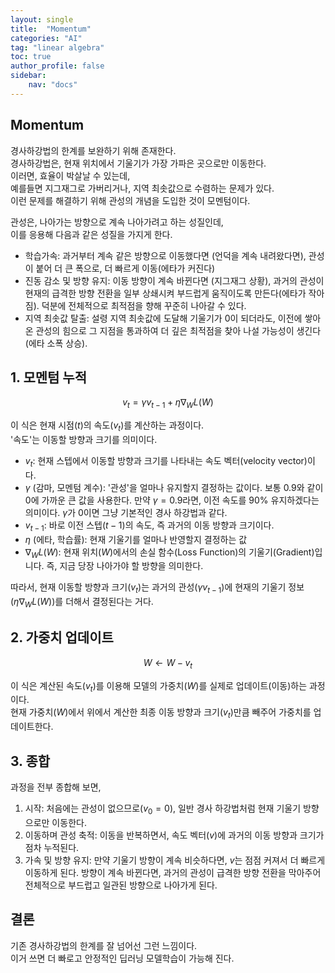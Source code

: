```yaml
---
layout: single
title:  "Momentum"
categories: "AI"
tag: "linear algebra"
toc: true
author_profile: false
sidebar:
    nav: "docs"
---
```



## Momentum
경사하강법의 한계를 보완하기 위해 존재한다.  
경사하강법은, 현재 위치에서 기울기가 가장 가파은 곳으로만 이동한다.  
이러면, 효율이 박살날 수 있는데,  
예를들면 지그재그로 가버리거나, 지역 최솟값으로 수렴하는 문제가 있다.  
이런 문제를 해결하기 위해 관성의 개념을 도입한 것이 모멘텀이다.  

관성은, 나아가는 방향으로 계속 나아가려고 하는 성질인데,  
이를 응용해 다음과 같은 성질을 가지게 한다.  

 - 학습가속: 과거부터 계속 같은 방향으로 이동했다면 (언덕을 계속 내려왔다면), 관성이 붙어 더 큰 폭으로, 더 빠르게 이동(에타가 커진다)  
 - 진동 감소 및 방향 유지: 이동 방향이 계속 바뀐다면 (지그재그 상황), 과거의 관성이 현재의 급격한 방향 전환을 일부 상쇄시켜 부드럽게 움직이도록 만든다(에타가 작아짐). 덕분에 전체적으로 최적점을 향해 꾸준히 나아갈 수 있다.  
 - 지역 최솟값 탈출: 설령 지역 최솟값에 도달해 기울기가 0이 되더라도, 이전에 쌓아온 관성의 힘으로 그 지점을 통과하여 더 깊은 최적점을 찾아 나설 가능성이 생긴다(에타 소폭 상승).  

## 1. 모멘텀 누적  

$$v_t = \gamma v_{t-1} + \eta \nabla_W L(W)$$  

이 식은 현재 시점($t$)의 속도($v_t$)를 계산하는 과정이다.  
'속도'는 이동할 방향과 크기를 의미이다.  

 - $v_t$: 현재 스텝에서 이동할 방향과 크기를 나타내는 속도 벡터(velocity vector)이다.  
 - $\gamma$ (감마, 모멘텀 계수): '관성'을 얼마나 유지할지 결정하는 값이다. 보통 0.9와 같이 0에 가까운 큰 값을 사용한다. 만약 $\gamma=0.9$라면, 이전 속도를 90% 유지하겠다는 의미이다. $\gamma$가 0이면 그냥 기본적인 경사 하강법과 같다.  
 - $v_{t-1}$: 바로 이전 스텝($t-1$)의 속도, 즉 과거의 이동 방향과 크기이다.  
 - $\eta$ (에타, 학습률): 현재 기울기를 얼마나 반영할지 결정하는 값  
 - $\nabla_W L(W)$: 현재 위치($W$)에서의 손실 함수(Loss Function)의 기울기(Gradient)입니다. 즉, 지금 당장 나아가야 할 방향을 의미한다.  

따라서, 현재 이동할 방향과 크기($v_t$)는 과거의 관성($\gamma v_{t-1}$)에 현재의 기울기 정보($\eta \nabla_W L(W)$)를 더해서 결정된다는 거다.  


## 2. 가중치 업데이트  

$$W \leftarrow W - v_t$$  

이 식은 계산된 속도($v_t$)를 이용해 모델의 가중치($W$)를 실제로 업데이트(이동)하는 과정이다.  
현재 가중치($W$)에서 위에서 계산한 최종 이동 방향과 크기($v_t$)만큼 빼주어 가중치를 업데이트한다.  

## 3. 종합
과정을 전부 종합해 보면,  
1.  시작: 처음에는 관성이 없으므로($v_0=0$), 일반 경사 하강법처럼 현재 기울기 방향으로만 이동한다.
2.  이동하며 관성 축적: 이동을 반복하면서, 속도 벡터($v$)에 과거의 이동 방향과 크기가 점차 누적된다.
3.  가속 및 방향 유지: 만약 기울기 방향이 계속 비슷하다면, $v$는 점점 커져서 더 빠르게 이동하게 된다. 방향이 계속 바뀐다면, 과거의 관성이 급격한 방향 전환을 막아주어 전체적으로 부드럽고 일관된 방향으로 나아가게 된다.  

## 결론
기존 경사하강법의 한계를 잘 넘어선 그런 느낌이다.  
이거 쓰면 더 빠로고 안정적인 딥러닝 모델학습이 가능해 진다.  
